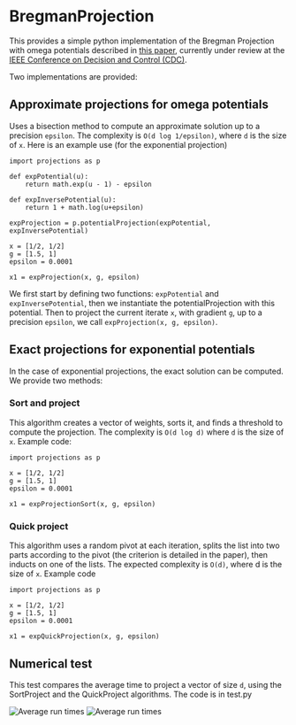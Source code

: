# BregmanProjection

This provides a simple python implementation of the Bregman Projection with omega potentials described in [this paper](http://www.eecs.berkeley.edu/~walid/papers/CDC-efficient-projection.pdf), currently under review at the [IEEE Conference on Decision and Control (CDC)](http://www.cdc2015.ctrl.titech.ac.jp/).

Two implementations are provided:

## Approximate projections for omega potentials
Uses a bisection method to compute an approximate solution up to a precision `epsilon`. The complexity is `O(d log 1/epsilon)`, where `d` is the size of `x`.
Here is an example use (for the exponential projection)
```
import projections as p

def expPotential(u):
    return math.exp(u - 1) - epsilon

def expInversePotential(u):
    return 1 + math.log(u+epsilon)

expProjection = p.potentialProjection(expPotential, expInversePotential)

x = [1/2, 1/2]
g = [1.5, 1]
epsilon = 0.0001

x1 = expProjection(x, g, epsilon)
```
We first start by defining two functions: `expPotential` and `expInversePotential`, then we instantiate the potentialProjection with this potential.
Then to project the current iterate `x`, with gradient `g`, up to a precision `epsilon`, we call `expProjection(x, g, epsilon)`.


## Exact projections for exponential potentials

In the case of exponential projections, the exact solution can be computed. We provide two methods:

### Sort and project
This algorithm creates a vector of weights, sorts it, and finds a threshold to compute the projection. The complexity is `O(d log d)` where `d` is the size of `x`.
Example code:
```
import projections as p

x = [1/2, 1/2]
g = [1.5, 1]
epsilon = 0.0001

x1 = expProjectionSort(x, g, epsilon)
```

### Quick project
This algorithm uses a random pivot at each iteration, splits the list into two parts according to the pivot (the criterion is detailed in the paper), then inducts on one of the lists. The expected complexity is `O(d)`, where d is the size of `x`.
Example code
```
import projections as p

x = [1/2, 1/2]
g = [1.5, 1]
epsilon = 0.0001

x1 = expQuickProjection(x, g, epsilon)
```

## Numerical test
This test compares the average time to project a vector of size `d`, using the SortProject and the QuickProject algorithms. The code is in test.py

![Average run times](http://www.eecs.berkeley.edu/~walid/projects/BregmanProjection/runtimes.jpg "Average run times")
![Average run times](http://www.eecs.berkeley.edu/~walid/projects/BregmanProjection/runtimes-detail.jpg "Average run times")